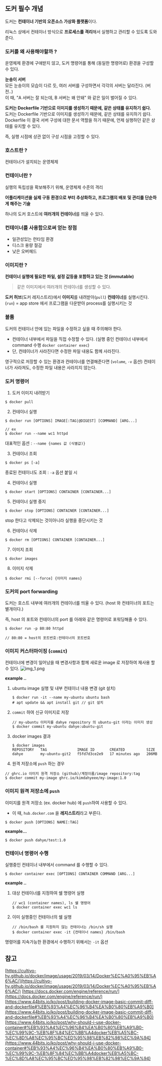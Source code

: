 ## 도커 필수 개념

도커는 **컨테이너 기반의 오픈소스 가상화 플랫폼**이다.

리눅스 상에서 컨테이너 방식으로 **프로세스를 격리**해서 실행하고 관리할 수 있도록 도와준다.

### 도커를 왜 사용해야할까 ?
운영체제 환경에 구애받지 않고, 도커 명령어를 통해 (동일한 명령어로) 환경을 구성할 수 있다.

**눈송이 서버**<br>
모든 눈송이의 모습이 다르 듯, 여러 서버를 구성하면서 각각의 서버는 달라진다. (버전..)<br>
이 때, "A 서버는 잘 되는데, B 서버는 왜 안돼" 와 같은 일이 벌어질 수 있다.

**도커는 Dockerfile 기반으로 이미지를 생성하기 때문에, 같은 상태를 유지하기 쉽다.**<br>
도커는 Dockerfile 기반으로 이미지를 생성하기 때문에, 같은 상태를 유지하기 쉽다.<br>
Dockerfile 이 결국 서버 구성에 대한 문서 역할을 하기 때문에, 언제 실행하던 같은 상태를 유지할 수 있다.

즉, 실행 시점에 상관 없이 구성 시점을 고정할 수 있다.

### 호스트란 ?
컨테이너가 설치되는 운영체제

### 컨테이너란 ?
실행의 독립성을 확보해주기 위해, 운영체제 수준의 격리

**어플리케이션을 실제 구동 환경으로 부터 추상화하고, 프로그램의 배포 및 관리를 단순하게 해주는 기술**

하나의 도커 호스트에 **여러개의 컨테이너**를 띄울 수 있다.

### 컨테이너를 사용함으로써 얻는 장점
- 일관성있는 런타임 환경
- 디스크 용량 절감
- 낮은 오버헤드

### 이미지란 ?
**컨테이너 실행에 필요한 파일, 설정 값등을 포함하고 있는 것 (immutable)**

> 같은 이미지에서 여러개의 컨테이너를 생성할 수 있다.

**도커 허브**(도커 레지스트리)에서 **이미지**를 내려받아(`pull`) **컨테이너**를 실행시킨다.(`run`)
= app store 에서 프로그램을 다운받아 process를 실행시키는 것

### 볼륨
도커의 컨테이너 안에 있는 파일을 수정하고 싶을 때 주의해야 한다.
- 컨테이너 내부에서 파일을 직접 수정할 수 있다. (실행 중인 컨테이너 내부에서 command 수행 `docker container exec`)
- 단, 컨테이너가 사라진다면 수정한 파일 내용도 함께 사라진다.

영구적으로 저장할 수 있는 환경과 컨테이너를 연결해준다면 (`volume`, `-v` 옵션) 컨테이너가 사라져도, 수정한 파일 내용은 사라지지 않는다.

### 도커 명령어
1. 도커 이미지 내려받기
```
$ docker pull
```

2. 컨테이너 실행
```
$ docker run [OPTIONS] IMAGE[:TAG|@DIGEST] [COMMAND] [ARG...]

// ex
$ docker run --name wc1 httpd
```

대표적인 옵션 : `--name {names 값 (식별값)}`

3. 컨테이너 조회
```
$ docker ps [-a]
```

종료된 컨테이너도 조회 : `-a` 옵션 붙일 시

4. 컨테이너 실행
```
$ docker start [OPTIONS] CONTAINER [CONTAINER...]
```

5. 컨테이너 실행 중지
```
$ docker stop [OPTIONS] CONTAINER [CONTAINER...]
```

stop 한다고 삭제되는 것이아니라 실행을 중단시키는 것

6. 컨테이너 삭제
```
$ docker rm [OPTIONS] CONTAINER [CONTAINER...]
```

7. 이미지 조회
```
$ docker images
```

8. 이미지 삭제
```
$ docker rmi [--force] {이미지 names}
```

### 도커의 port forwarding
도커는 호스트 내부에 여러개의 컨테이너를 띄울 수 있다.
(host 와 컨테이너의 포트는 별개이다.)

즉, host 의 포트와 컨테이너의 port 를 아래와 같은 명령어로 포워딩해줄 수 있다.
```
$ docker run -p 80:80 httpd

// 80:80 = host의 포트번호:컨테이너의 포트번호
```

### 이미지 커스터마이징 (`commit`)
컨테이너에 변경이 일어났을 때 변경사항과 함께 새로운 image 로 저장하여 재사용 할 수 있다.
![img_1.png](../images/docker-commit.jpeg)

**example ..**
1. ubuntu image 실행 및 내부 컨테이너 내용 변경 (git 설치)
    ```
    $ docker run -it --name my-ubuntu ubuntu bash
    # apt update && apt install git // git 설치
    ```

2. `commit` 하여 신규 이미지로 저장
    ```
    // my-ubuntu 이미지를 dahye repository 의 ubuntu-git 이라는 이미지 생성
    $ docker commit my-ubuntu dahye:ubuntu-git
    ```

3. docker images 결과
    ```
    $ docker images
    REPOSITORY   TAG              IMAGE ID       CREATED          SIZE
    dahye        my-ubuntu-git2   f5fd7d3ce2e9   17 minutes ago   206MB
    ```
   
4. 원격 저장소에 `push` 하는 경우
```
// ghrc.io 이미지 원격 저장소 (github)/계정이름/image repository:tag
$ docker commit my-image ghrc.io/kimdahyeee/my-image:1.0
```

### 이미지 원격 저장소에 `push`
이미지를 원격 저장소 (ex. docker hub) 에 `push`하여 사용할 수 있다.

* 이 때, `hub.docker.com` 을 **레지스트리**라고 부른다.

```
$ docker push [OPTIONS] NAME[:TAG]
```

**example...**
```
$ docker push dahye/test:1.0
```

### 컨테이너 명령어 수행
실행중인 컨테이너 내부에서 command 를 수행할 수 있다.

```
$ docker container exec [OPTIONS] CONTAINER COMMAND [ARG...]
```

**example ..**
1. 대상 컨테이너를 지정하여 쉘 명령어 실행
   ```
   // wc1 (container names), ls 쉘 명령어
   $ docker container exec wc1 ls
   ```
2. 이미 실행중인 컨테이너의 쉘 실행
   ```
   // /bin/bash 를 지원하지 않는 컨테이너는 /bin/sh 실행
   $ docker container exec -it {컨테이너 names} /bin/bash
   ```

명령어를 지속가능한 환경에서 수행하기 위해서는 `-it` 옵션


## 참고
[https://cultivo-hy.github.io/docker/image/usage/2019/03/14/Docker%EC%A0%95%EB%A6%AC/](https://cultivo-hy.github.io/docker/image/usage/2019/03/14/Docker%EC%A0%95%EB%A6%AC/)
[https://docs.docker.com/engine/reference/run/](https://docs.docker.com/engine/reference/run/)
[https://www.44bits.io/ko/post/building-docker-image-basic-commit-diff-and-dockerfile#%EB%93%A4%EC%96%B4%EA%B0%80%EB%A9%B0](https://www.44bits.io/ko/post/building-docker-image-basic-commit-diff-and-dockerfile#%EB%93%A4%EC%96%B4%EA%B0%80%EB%A9%B0)
[https://www.44bits.io/ko/post/why-should-i-use-docker-container#%EB%93%A4%EC%96%B4%EA%B0%80%EB%A9%B0-%EC%99%9C-%EB%8F%84%EC%BB%A4docker%EB%A5%BC-%EC%8D%A8%EC%95%BC%ED%95%98%EB%82%98%EC%9A%94](https://www.44bits.io/ko/post/why-should-i-use-docker-container#%EB%93%A4%EC%96%B4%EA%B0%80%EB%A9%B0-%EC%99%9C-%EB%8F%84%EC%BB%A4docker%EB%A5%BC-%EC%8D%A8%EC%95%BC%ED%95%98%EB%82%98%EC%9A%94)